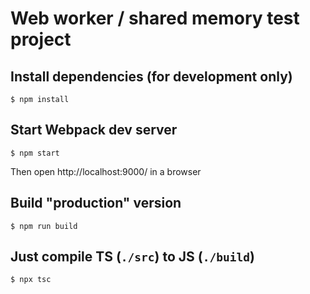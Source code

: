 # Web worker / shared memory test project

## Install dependencies (for development only)

```
$ npm install
```

## Start Webpack dev server

```
$ npm start
```

Then open http://localhost:9000/ in a browser

## Build "production" version

```
$ npm run build
```

## Just compile TS (`./src`) to JS (`./build`)

```
$ npx tsc
```
